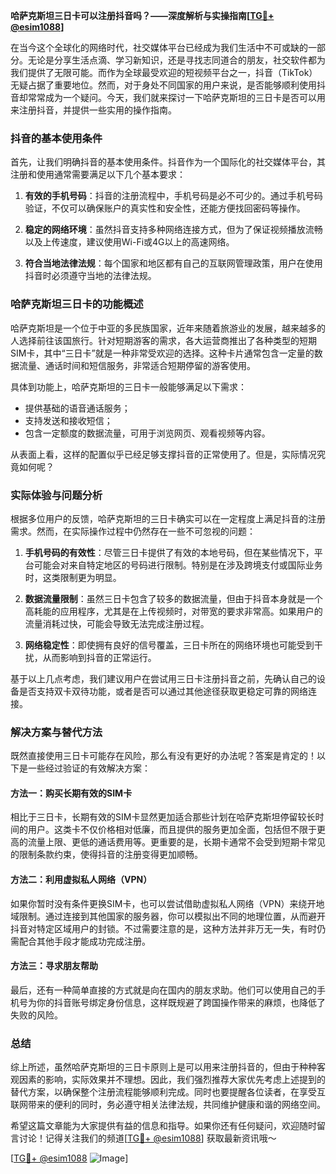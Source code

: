 **哈萨克斯坦三日卡可以注册抖音吗？——深度解析与实操指南[[TG💪+ @esim1088](https://t.me/s/esim1088)]**

在当今这个全球化的网络时代，社交媒体平台已经成为我们生活中不可或缺的一部分。无论是分享生活点滴、学习新知识，还是寻找志同道合的朋友，社交软件都为我们提供了无限可能。而作为全球最受欢迎的短视频平台之一，抖音（TikTok）无疑占据了重要地位。然而，对于身处不同国家的用户来说，是否能够顺利使用抖音却常常成为一个疑问。今天，我们就来探讨一下哈萨克斯坦的三日卡是否可以用来注册抖音，并提供一些实用的操作指南。

### 抖音的基本使用条件

首先，让我们明确抖音的基本使用条件。抖音作为一个国际化的社交媒体平台，其注册和使用通常需要满足以下几个基本要求：

1. **有效的手机号码**：抖音的注册流程中，手机号码是必不可少的。通过手机号码验证，不仅可以确保账户的真实性和安全性，还能方便找回密码等操作。
   
2. **稳定的网络环境**：虽然抖音支持多种网络连接方式，但为了保证视频播放流畅以及上传速度，建议使用Wi-Fi或4G以上的高速网络。

3. **符合当地法律法规**：每个国家和地区都有自己的互联网管理政策，用户在使用抖音时必须遵守当地的法律法规。

### 哈萨克斯坦三日卡的功能概述

哈萨克斯坦是一个位于中亚的多民族国家，近年来随着旅游业的发展，越来越多的人选择前往该国旅行。针对短期游客的需求，各大运营商推出了各种类型的短期SIM卡，其中“三日卡”就是一种非常受欢迎的选择。这种卡片通常包含一定量的数据流量、通话时间和短信服务，非常适合短期停留的游客使用。

具体到功能上，哈萨克斯坦的三日卡一般能够满足以下需求：
- 提供基础的语音通话服务；
- 支持发送和接收短信；
- 包含一定额度的数据流量，可用于浏览网页、观看视频等内容。

从表面上看，这样的配置似乎已经足够支撑抖音的正常使用了。但是，实际情况究竟如何呢？

### 实际体验与问题分析

根据多位用户的反馈，哈萨克斯坦的三日卡确实可以在一定程度上满足抖音的注册需求。然而，在实际操作过程中仍然存在一些不可忽视的问题：

1. **手机号码的有效性**：尽管三日卡提供了有效的本地号码，但在某些情况下，平台可能会对来自特定地区的号码进行限制。特别是在涉及跨境支付或国际业务时，这类限制更为明显。

2. **数据流量限制**：虽然三日卡包含了较多的数据流量，但由于抖音本身就是一个高耗能的应用程序，尤其是在上传视频时，对带宽的要求非常高。如果用户的流量消耗过快，可能会导致无法完成注册过程。

3. **网络稳定性**：即使拥有良好的信号覆盖，三日卡所在的网络环境也可能受到干扰，从而影响到抖音的正常运行。

基于以上几点考虑，我们建议用户在尝试用三日卡注册抖音之前，先确认自己的设备是否支持双卡双待功能，或者是否可以通过其他途径获取更稳定可靠的网络连接。

### 解决方案与替代方法

既然直接使用三日卡可能存在风险，那么有没有更好的办法呢？答案是肯定的！以下是一些经过验证的有效解决方案：

#### 方法一：购买长期有效的SIM卡
相比于三日卡，长期有效的SIM卡显然更加适合那些计划在哈萨克斯坦停留较长时间的用户。这类卡不仅价格相对低廉，而且提供的服务更加全面，包括但不限于更高的流量上限、更低的通话费用等。更重要的是，长期卡通常不会受到短期卡常见的限制条款约束，使得抖音的注册变得更加顺畅。

#### 方法二：利用虚拟私人网络（VPN）
如果你暂时没有条件更换SIM卡，也可以尝试借助虚拟私人网络（VPN）来绕开地域限制。通过连接到其他国家的服务器，你可以模拟出不同的地理位置，从而避开抖音对特定区域用户的封锁。不过需要注意的是，这种方法并非万无一失，有时仍需配合其他手段才能成功完成注册。

#### 方法三：寻求朋友帮助
最后，还有一种简单直接的方式就是向在国内的朋友求助。他们可以使用自己的手机号为你的抖音账号绑定身份信息，这样既规避了跨国操作带来的麻烦，也降低了失败的风险。

### 总结

综上所述，虽然哈萨克斯坦的三日卡原则上是可以用来注册抖音的，但由于种种客观因素的影响，实际效果并不理想。因此，我们强烈推荐大家优先考虑上述提到的替代方案，以确保整个注册流程能够顺利完成。同时也要提醒各位读者，在享受互联网带来的便利的同时，务必遵守相关法律法规，共同维护健康和谐的网络空间。

希望这篇文章能为大家提供有益的信息和指导。如果你还有任何疑问，欢迎随时留言讨论！记得关注我们的频道[[TG💪+ @esim1088](https://t.me/s/esim1088)] 获取最新资讯哦～

[[TG💪+ @esim1088](https://t.me/s/esim1088) ![Image](https://i.postimg.cc/4NQfJmqS/Snipaste-2025-05-13-00-14-12.png)]